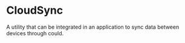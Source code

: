 # CloudSync
A utility that can be integrated in an application to sync data between devices through could.
